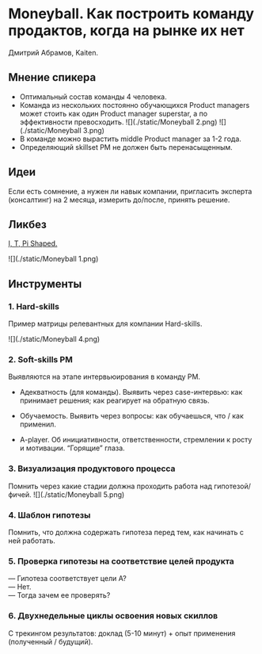 # Moneyball. Как построить команду продактов, когда на рынке их нет

Дмитрий Абрамов, Kaiten.

## Мнение спикера
* Оптимальный состав команды 4 человека.
* Команда из нескольких постоянно обучающихся Product managers может стоить как один Product manager superstar, а по эффективности превосходить.
![](./static/Moneyball 2.png)
![](./static/Moneyball 3.png)
* В команде можно вырастить middle Product manager за 1-2 года.
* Определяющий skillset PM не должен быть перенасыщенным.

## Идеи
Если есть сомнение, а нужен ли навык компании, пригласить эксперта (консалтинг) на 2 месяца, измерить до/после, принять решение.

## Ликбез
[I, T, Pi Shaped.](https://devopsinstitute.com/2017/11/15/from-i-shaped-to-t-shaped-why-devops-professionals-need-to-be-multi-skilled/)

![](./static/Moneyball 1.png)

## Инструменты

### 1. Hard-skills

Пример матрицы релевантных для компании Hard-skills.

![](./static/Moneyball 4.png)

### 2. Soft-skills PM

Выявляются на этапе интервьюирования в команду PM.

* Адекватность (для команды).
Выявить через case-интервью: как принимает решения; как реагирует на обратную связь.
* Обучаемость. Выявить через вопросы: как обучаешься, что / как применил.

* A-player. Об инициативности, ответственности, стремлении к росту и мотивации. “Горящие” глаза.

### 3. Визуализация продуктового процесса

Помнить через какие стадии должна проходить работа над гипотезой/ фичей.
![](./static/Moneyball 5.png)

### 4. Шаблон гипотезы

Помнить, что должна содержать гипотеза перед тем, как начинать с ней работать.

### 5. Проверка гипотезы на соответствие целей продукта

— Гипотеза соответствует цели А?  
— Нет.  
— Тогда зачем ее проверять?

### 6. Двухнедельные циклы освоения новых скиллов
С трекингом результатов: доклад (5-10 минут) + опыт применения (полученный / будущий).

